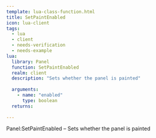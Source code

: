 ```yaml
---
template: lua-class-function.html
title: SetPaintEnabled
icon: lua-client
tags:
  - lua
  - client
  - needs-verification
  - needs-example
lua:
  library: Panel
  function: SetPaintEnabled
  realm: client
  description: "Sets whether the panel is painted"
  
  arguments:
    - name: "enabled"
      type: boolean
  returns:
    
---
```


<div class="lua__search__keywords">
Panel:SetPaintEnabled &#x2013; Sets whether the panel is painted
</div>
